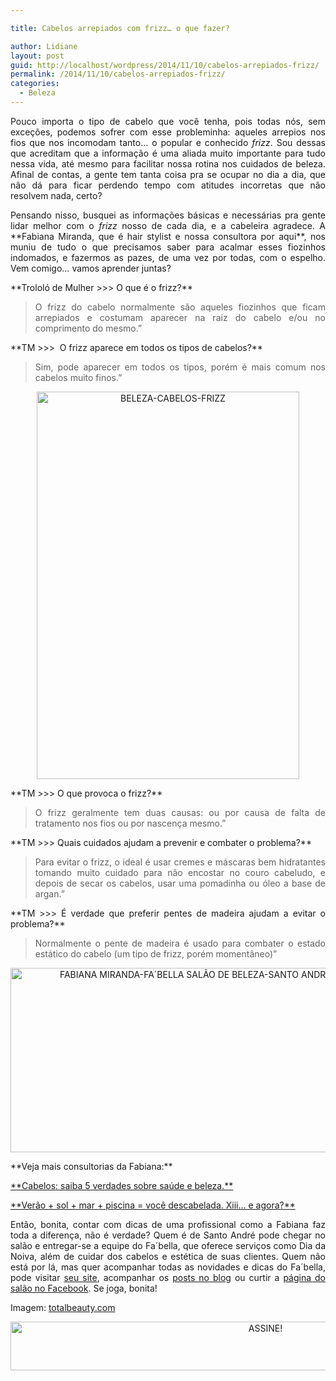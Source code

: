 ```yaml
---

title: Cabelos arrepiados com frizz… o que fazer?

author: Lidiane
layout: post
guid: http://localhost/wordpress/2014/11/10/cabelos-arrepiados-frizz/
permalink: /2014/11/10/cabelos-arrepiados-frizz/
categories:
  - Beleza
---
```

<p align="justify">
  Pouco importa o tipo de cabelo que você tenha, pois todas nós, sem exceções, podemos sofrer com esse probleminha: aqueles arrepios nos fios que nos incomodam tanto… o popular e conhecido <em>frizz</em>. Sou dessas que acreditam que a informação é uma aliada muito importante para tudo nessa vida, até mesmo para facilitar nossa rotina nos cuidados de beleza. Afinal de contas, a gente tem tanta coisa pra se ocupar no dia a dia, que não dá para ficar perdendo tempo com atitudes incorretas que não resolvem nada, certo?
</p>

<p align="justify">
  Pensando nisso, busquei as informações básicas e necessárias pra gente lidar melhor com o<em> frizz</em> nosso de cada dia, e a cabeleira agradece. A **Fabiana Miranda, que é hair stylist e nossa consultora por aqui**, nos muniu de tudo o que precisamos saber para acalmar esses fiozinhos indomados, e fazermos as pazes, de uma vez por todas, com o espelho. Vem comigo… vamos aprender juntas?
</p>

<p align="justify">
  **Trololó de Mulher >>> O que é o frizz?**
</p>

> <p align="justify">
>   O frizz do cabelo normalmente são aqueles fiozinhos que ficam arrepiados e costumam aparecer na raiz do cabelo e/ou no comprimento do mesmo.”
> </p>

<p align="justify">
  **TM >>>  O frizz aparece em todos os tipos de cabelos?**
</p>

> <p align="justify">
>   Sim, pode aparecer em todos os tipos, porém é mais comum nos cabelos muito finos.”
> </p>

<p align="center">
  <a href="http://www.trololodemulher.com.br/blog/wp-content/uploads/2014/11/BELEZA-CABELOS-FRIZZ.jpg"><img class="alignnone size-full wp-image-10571" src="http://www.trololodemulher.com.br/blog/wp-content/uploads/2014/11/BELEZA-CABELOS-FRIZZ.jpg" alt="BELEZA-CABELOS-FRIZZ" width="420" height="620" /></a>
</p>

<p align="justify">
  **TM >>> O que provoca o frizz?**
</p>

> <p align="justify">
>   O frizz geralmente tem duas causas: ou por causa de falta de tratamento nos fios ou por nascença mesmo.”
> </p>

<p align="justify">
  **TM >>> Quais cuidados ajudam a prevenir e combater o problema?**
</p>

> <p align="justify">
>   Para evitar o frizz, o ideal é usar cremes e máscaras bem hidratantes tomando muito cuidado para não encostar no couro cabeludo, e depois de secar os cabelos, usar uma pomadinha ou óleo a base de argan.”
> </p>

<p align="justify">
  **TM >>> É verdade que preferir pentes de madeira ajudam a evitar o problema?**
</p>

> <p align="justify">
>   Normalmente o pente de madeira é usado para combater o estado estático do cabelo (um tipo de frizz, porém momentâneo)”
> </p>

<p align="center">
  <a href="http://www.trololodemulher.com.br/blog/wp-content/uploads/2014/02/FABIANA-MIRANDA-FA´BELLA-SALÃO-DE-BELEZA-SANTO-ANDRE-SP.png"><img class="alignnone size-full wp-image-9908" src="http://www.trololodemulher.com.br/blog/wp-content/uploads/2014/02/FABIANA-MIRANDA-FA´BELLA-SALÃO-DE-BELEZA-SANTO-ANDRE-SP.png" alt="FABIANA MIRANDA-FA´BELLA SALÃO DE BELEZA-SANTO ANDRE-SP" width="600" height="295" /></a>
</p>

<p align="justify">
  **Veja mais consultorias da Fabiana:**
</p>

<p align="justify">
  <a href="http://www.trololodemulher.com.br/2014/05/27/cabelos-saude-e-beleza/" target="_blank">**Cabelos: saiba 5 verdades sobre saúde e beleza.**</a>
</p>

<p align="justify">
  <a href="http://www.trololodemulher.com.br/2014/02/06/cabelos-beleza-verao/" target="_blank">**Verão + sol + mar + piscina = você descabelada. Xiii… e agora?**</a>
</p>

<p align="justify">
  Então, bonita, contar com dicas de uma profissional como a Fabiana faz toda a diferença, não é verdade? Quem é de Santo André pode chegar no salão e entregar-se a equipe do Fa´bella, que oferece serviços como Dia da Noiva, além de cuidar dos cabelos e estética de suas clientes. Quem não está por lá, mas quer acompanhar todas as novidades e dicas do Fa´bella, pode visitar <a href="http://www.fabella.com.br/" target="_blank">seu site</a>, acompanhar os <a href="http://dicasdofabella.blogspot.com.br/" target="_blank">posts no blog</a> ou curtir a <a href="https://www.facebook.com/Fabiana.fabella" target="_blank">página do salão no Facebook</a>. Se joga, bonita!
</p>

<p align="justify">
  Imagem: <a href="http://www.totalbeauty.com/content/gallery/hairstyles-for-frizzy-hair" target="_blank">totalbeauty.com</a>
</p>

<p align="center">
  <a href="http://feedburner.google.com/fb/a/mailverify?uri=blogbichafemea&loc=pt_BR" target="_blank"><img class="alignnone size-full wp-image-10439" src="http://www.trololodemulher.com.br/blog/wp-content/uploads/2014/09/ASSINE.png" alt="ASSINE!" width="800" height="78" /></a>
</p>

<p align="justify">
